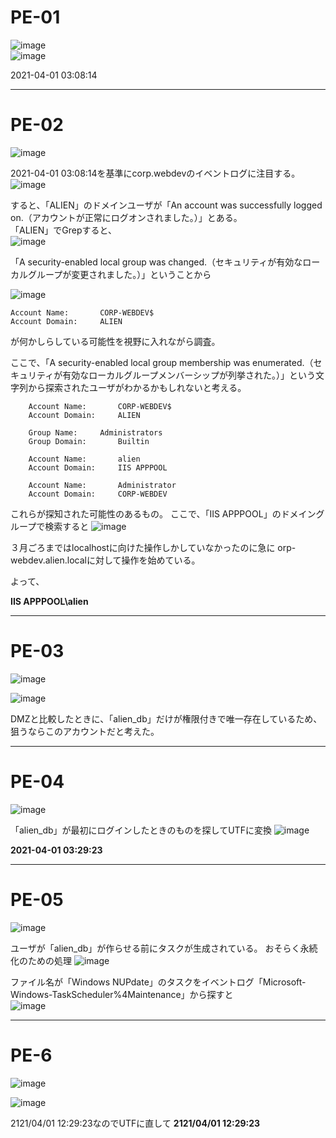 # PE-01
![image](https://github.com/user-attachments/assets/54988558-252e-40ed-9e92-d27046133dc4)  
![image](https://github.com/user-attachments/assets/d3e38a69-be49-4863-a0e7-307f435f4ed6)  

2021-04-01 03:08:14
***

# PE-02
![image](https://github.com/user-attachments/assets/8d641584-5bc3-4d5d-8224-2a8b442d8b74)  

2021-04-01 03:08:14を基準にcorp.webdevのイベントログに注目する。
![image](https://github.com/user-attachments/assets/60102b12-0ddd-4b09-9e0b-1db68311b5bd)

  
すると、「ALIEN」のドメインユーザが「An account was successfully logged on.（アカウントが正常にログオンされました。）」とある。  
「ALIEN」でGrepすると、  
![image](https://github.com/user-attachments/assets/fcf04ae1-84b2-4e0e-975d-f3c22e3f45a7)  

「A security-enabled local group was changed.（セキュリティが有効なローカルグループが変更されました。）」ということから

![image](https://github.com/user-attachments/assets/5485adcb-32ce-4563-af61-7025f6543ed3)
```
Account Name:		CORP-WEBDEV$
Account Domain:		ALIEN
```
が何かしらしている可能性を視野に入れながら調査。

ここで、「A security-enabled local group membership was enumerated.（セキュリティが有効なローカルグループメンバーシップが列挙された。）」という文字列から探索されたユーザがわかるかもしれないと考える。
```
	Account Name:		CORP-WEBDEV$
	Account Domain:		ALIEN
```
```
	Group Name:		Administrators
	Group Domain:		Builtin
```
```
	Account Name:		alien
	Account Domain:		IIS APPPOOL
```
```
	Account Name:		Administrator
	Account Domain:		CORP-WEBDEV
```
これらが探知された可能性のあるもの。
ここで、「IIS APPPOOL」のドメイングループで検索すると
![image](https://github.com/user-attachments/assets/c298aafd-2838-4dcf-ad1b-ab50770ed153)

３月ごろまではlocalhostに向けた操作しかしていなかったのに急に
orp-webdev.alien.localに対して操作を始めている。

よって、

**IIS APPPOOL\alien**


***
# PE-03
![image](https://github.com/user-attachments/assets/b3772446-e598-4722-b504-69302e7da88c)

![image](https://github.com/user-attachments/assets/cda9413e-d5b2-4f59-9b44-5186a8951df5)

DMZと比較したときに、「alien_db」だけが権限付きで唯一存在しているため、狙うならこのアカウントだと考えた。  

***
# PE-04
![image](https://github.com/user-attachments/assets/a6903af2-3880-4166-9d2c-c87ff3c6f64a)

「alien_db」が最初にログインしたときのものを探してUTFに変換
![image](https://github.com/user-attachments/assets/a47d5c84-5e9a-43db-af28-e2068c0e5127)

**2021-04-01 03:29:23**

***
# PE-05
![image](https://github.com/user-attachments/assets/750f3364-4fb6-4523-891c-6a771e14a27a)

ユーザが「alien_db」が作らせる前にタスクが生成されている。
おそらく永続化のための処理
![image](https://github.com/user-attachments/assets/479badf7-741c-4365-8667-d1fdf6d19dcd)  

ファイル名が「Windows NUPdate」のタスクをイベントログ「Microsoft-Windows-TaskScheduler%4Maintenance」から探すと  
![image](https://github.com/user-attachments/assets/7a5015c3-b561-4d19-ba9e-894ba2007712)  



***
# PE-6
![image](https://github.com/user-attachments/assets/07123341-55d0-4b71-9aff-ae5d8470fdbe)

![image](https://github.com/user-attachments/assets/d172d755-06b7-49de-a8d2-6d64a2bcb368)

2121/04/01 12:29:23なのでUTFに直して **2121/04/01 12:29:23**
